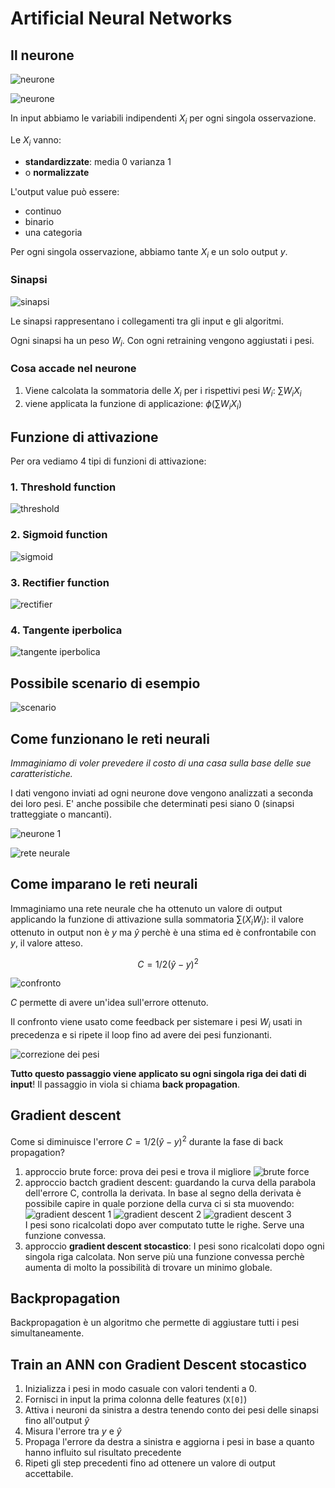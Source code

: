 # Artificial Neural Networks

## Il neurone

![neurone](img/001.png)

![neurone](img/002.png)

In input abbiamo le variabili indipendenti $X_i$ per ogni singola osservazione.

Le $X_i$ vanno:

- **standardizzate**: media 0 varianza 1
- o **normalizzate**

L'output value può essere:

- continuo
- binario
- una categoria

Per ogni singola osservazione, abbiamo tante $X_i$ e un solo output $y$.

### Sinapsi

![sinapsi](img/003.png)

Le sinapsi rappresentano i collegamenti tra gli input e gli algoritmi.

Ogni sinapsi ha un peso $W_i$. Con ogni retraining vengono aggiustati i pesi.

### Cosa accade nel neurone

1. Viene calcolata la sommatoria delle $X_i$ per i rispettivi pesi $W_i$: $\sum{W_i X_i}$
2. viene applicata la funzione di applicazione:  $\phi (\sum{W_i X_i})$

## Funzione di attivazione

Per ora vediamo 4 tipi di funzioni di attivazione:

### 1. Threshold function

![threshold](img/004.png)

### 2. Sigmoid function

![sigmoid](img/005.png)

### 3. Rectifier function

![rectifier](img/006.png)

### 4. Tangente iperbolica

![tangente iperbolica](img/007.png)

## Possibile scenario di esempio

![scenario](img/008.png)

## Come funzionano le reti neurali

*Immaginiamo di voler prevedere il costo di una casa sulla base delle sue caratteristiche.*

I dati vengono inviati ad ogni neurone dove vengono analizzati a seconda dei loro pesi. E' anche possibile che determinati pesi siano 0 (sinapsi tratteggiate o mancanti).

![neurone 1](img/009.png)

![rete neurale](img/010.png)

## Come imparano le reti neurali

Immaginiamo una rete neurale che ha ottenuto un valore di output applicando la funzione di attivazione sulla sommatoria $\sum(X_i W_i)$: il valore ottenuto in output non è $y$ ma $\hat{y}$ perchè è una stima ed è confrontabile con $y$, il valore atteso.

$$C = 1/2 (\hat{y}-y)^2$$

![confronto](img/011.png)

$C$ permette di avere un'idea sull'errore ottenuto.

Il confronto viene usato come feedback per sistemare i pesi $W_i$ usati in precedenza e si ripete il loop fino ad avere dei pesi funzionanti.

![correzione dei pesi](img/012.png)

**Tutto questo passaggio viene applicato su ogni singola riga dei dati di input**! Il passaggio in viola si chiama **back propagation**.

## Gradient descent

Come si diminuisce l'errore $C = 1/2 (\hat{y}-y)^2$ durante la fase di back propagation?

1. approccio brute force: prova dei pesi e trova il migliore ![brute force](img/013.png)
2. approccio bactch gradient descent: guardando la curva della parabola dell'errore C, controlla la derivata. In base al segno della derivata è possibile capire in quale porzione della curva ci si sta muovendo:<br>![gradient descent 1](img/014.png) ![gradient descent 2](img/015.png) ![gradient descent 3](img/016.png)<br>
I pesi sono ricalcolati dopo aver computato tutte le righe. Serve una funzione convessa.
3. approccio **gradient descent stocastico**: I pesi sono ricalcolati dopo ogni singola riga calcolata. Non serve più una funzione convessa perchè aumenta di molto la possibilità di trovare un minimo globale.

## Backpropagation

Backpropagation è un algoritmo che permette di aggiustare tutti i pesi simultaneamente.

## Train an ANN con Gradient Descent stocastico

1. Inizializza i pesi in modo casuale con valori tendenti a 0.
2. Fornisci in input la prima colonna delle features (`X[0]`)
3. Attiva i neuroni da sinistra a destra tenendo conto dei pesi delle sinapsi fino all'output $\hat{y}$
4. Misura l'errore tra $y$ e $\hat{y}$
5. Propaga l'errore da destra a sinistra e aggiorna i pesi in base a quanto hanno influito sul risultato precedente
6. Ripeti gli step precedenti fino ad ottenere un valore di output accettabile.
